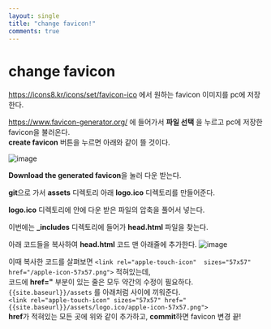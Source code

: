 ```yaml
---
layout: single
title: "change favicon!"
comments: true
---
```


# change favicon


https://icons8.kr/icons/set/favicon-ico 에서 원하는 favicon 이미지를 pc에 저장한다.

https://www.favicon-generator.org/ 에 들어가서 **파일 선택** 을 누르고 pc에 저장한 favicon을 불러온다.  
**create favicon** 버튼을 누르면 아래와 같이 뜰 것이다.

![image](https://user-images.githubusercontent.com/84231143/146337026-ace63af2-8d41-4893-aeb7-7a08d069b591.png)

**Download the generated favicon**을 눌러 다운 받는다.

**git**으로 가서 **assets** 디렉토리 아래 **logo.ico** 디렉토리를 만들어준다. 

**logo.ico** 디렉토리에 안에 다운 받은 파일의 압축을 풀어서 넣는다.

이번에는 **\_includes** 디렉토리에 들어가 **head.html** 파일을 찾는다.

아래 코드들을 복사하여 **head.html** 코드 맨 아래줄에 추가한다.
![image](https://user-images.githubusercontent.com/84231143/146337695-169dbd55-0f53-4ff7-984d-6c1117509d3a.png)

이때 복사한 코드를 살펴보면 `<link rel="apple-touch-icon"  sizes="57x57"  href="/apple-icon-57x57.png">` 적혀있는데,  
코드에 **href="** 부분이 있는 줄은 모두 약간의 수정이 필요하다.  
`{{site.baseurl}}/assets` 를 아래처럼 사이에 끼워준다.  
`<link rel="apple-touch-icon" sizes="57x57" href="{{site.baseurl}}/assets/logo.ico/apple-icon-57x57.png">`  
**href**가 적혀있는 모든 곳에 위와 같이 추가하고, **commit**하면 favicon 변경 끝!

